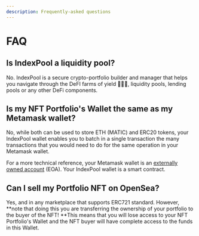 ```yaml
---
description: Frequently-asked questions
---
```


# FAQ

## Is IndexPool a liquidity pool?

No. IndexPool is a secure crypto-portfolio builder and manager that helps you navigate through the DeFI farms of yield 👨🏻‍🌾, liquidity pools, lending pools or any other DeFi components.

## Is my NFT Portfolio's Wallet the same as my Metamask wallet?

No, while both can be used  to store ETH (MATIC) and ERC20 tokens, your IndexPool wallet enables you to batch in a single transaction the many transactions that you would need to do for the same operation in your Metamask wallet.&#x20;

For a more technical reference, your Metamask wallet is an [externally owned account](https://ethereum.org/en/developers/docs/accounts/#types-of-account) (EOA). Your IndexPool wallet is a smart contract.

## Can I sell my Portfolio NFT on OpenSea?

Yes, and in any marketplace that supports ERC721 standard. However, **note that doing this you are transferring the ownership of your portfolio to the buyer of the NFT! **This means that you will lose access to your NFT Portfolio's Wallet and the NFT buyer will have complete access to the funds in this Wallet.

